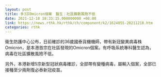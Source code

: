 ```yaml
---
layout: post
title: 多3宗Omicron個案　醫生：社區擴散風險不低
date: 2021-12-18 18:33:15.000000000 +08:00
link: https://news.rthk.hk/rthk/ch/component/k2/1624855-20211218.htm
categories: rthk
---
```


衞生防護中心公布，日前確診的36歲國泰貨機機師，帶有新冠變異病毒株Omicron，是本港首宗在社區發現的Omicron個案。有呼吸系統專科醫生認為，病毒在社區擴散風險不低。

另外，本港新增5宗新型冠狀病毒確診，全部帶有變種病毒，屬輸入個案，全部已接種至少兩劑復必泰新冠疫苗。
